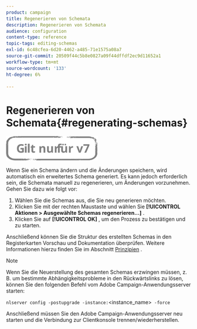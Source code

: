 ```yaml
---
product: campaign
title: Regenerieren von Schemata
description: Regenerieren von Schemata
audience: configuration
content-type: reference
topic-tags: editing-schemas
exl-id: 6c48cfea-6d20-4462-a485-71e1575a08a7
source-git-commit: 20509f44c5b8e0827a09f44dffdf2ec9d11652a1
workflow-type: tm+mt
source-wordcount: '133'
ht-degree: 6%

---
```


# Regenerieren von Schemata{#regenerating-schemas}

![](../../assets/v7-only.svg)

Wenn Sie ein Schema ändern und die Änderungen speichern, wird automatisch ein erweitertes Schema generiert. Es kann jedoch erforderlich sein, die Schemata manuell zu regenerieren, um Änderungen vorzunehmen. Gehen Sie dazu wie folgt vor:

1. Wählen Sie die Schemas aus, die Sie neu generieren möchten.
1. Klicken Sie mit der rechten Maustaste und wählen Sie **[!UICONTROL Aktionen > Ausgewählte Schemas regenerieren...]** .
1. Klicken Sie auf **[!UICONTROL OK]** , um den Prozess zu bestätigen und zu starten.

Anschließend können Sie die Struktur des erstellten Schemas in den Registerkarten Vorschau und Dokumentation überprüfen. Weitere Informationen hierzu finden Sie im Abschnitt [Prinzipien](../../configuration/using/data-schemas.md#principles) .

>[!NOTE]
>
>Wenn Sie die Neuerstellung des gesamten Schemas erzwingen müssen, z. B. um bestimmte Abhängigkeitsprobleme in den Rückwärtslinks zu lösen, können Sie den folgenden Befehl vom Adobe Campaign-Anwendungsserver starten:
>
> `nlserver config -postupgrade -instance:`&lt;instance_name>` -force`
>
>Anschließend müssen Sie den Adobe Campaign-Anwendungsserver neu starten und die Verbindung zur Clientkonsole trennen/wiederherstellen.
